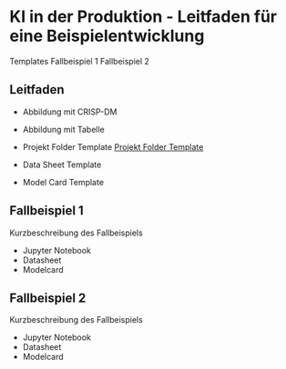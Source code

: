# KI in der Produktion - Leitfaden für eine Beispielentwicklung

Templates 
Fallbeispiel 1 
Fallbeispiel 2

## Leitfaden

- Abbildung mit CRISP-DM

- Abbildung mit Tabelle

- Projekt Folder Template [Projekt Folder Template](templates/CONTRIBUTING.md)

- Data Sheet Template

- Model Card Template



## Fallbeispiel 1
Kurzbeschreibung des Fallbeispiels

- Jupyter Notebook
- Datasheet
- Modelcard

## Fallbeispiel 2
Kurzbeschreibung des Fallbeispiels

- Jupyter Notebook
- Datasheet
- Modelcard
